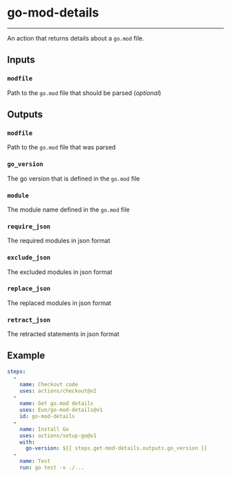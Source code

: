 # go-mod-details
---
An action that returns details about a `go.mod` file.

## Inputs
### `modfile`
Path to the `go.mod` file that should be parsed (*optional*)

## Outputs
### `modfile`
Path to the `go.mod` file that was parsed

### `go_version`
The go version that is defined in the `go.mod` file

### `module`
The module name defined in the `go.mod` file

### `require_json`
The required modules in json format

### `exclude_json`
The excluded modules in json format

### `replace_json`
The replaced modules in json format

### `retract_json`
The retracted statements in json format


## Example
```yaml
steps:
  -
    name: Checkout code
    uses: actions/checkout@v2
  -
    name: Get go.mod details
    uses: Eun/go-mod-details@v1
    id: go-mod-details
  -
    name: Install Go
    uses: actions/setup-go@v1
    with:
      go-version: ${{ steps.get-mod-details.outputs.go_version }}
  -
    name: Test
    run: go test -v ./...
```
